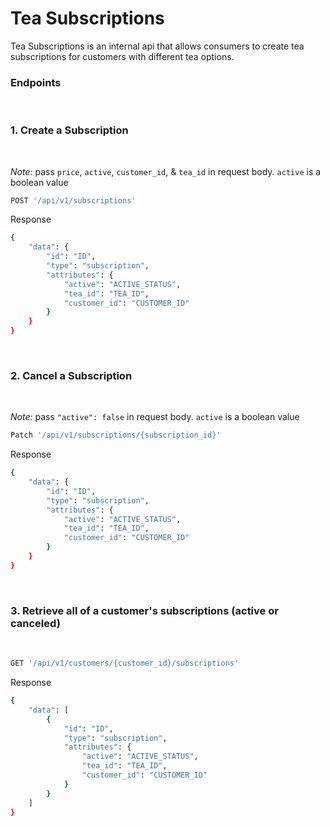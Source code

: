 # Tea Subscriptions

Tea Subscriptions is an internal api that allows consumers to create tea subscriptions for customers with different tea options. 
<br>

### Endpoints
<br>

### 1. Create a Subscription

<br>

*Note:* pass `price`, `active`, `customer_id`, & `tea_id` in request body. `active` is a boolean value

```bash 
POST '/api/v1/subscriptions'
```

Response
```bash
{
    "data": {
        "id": "ID",
        "type": "subscription",
        "attributes": {
            "active": "ACTIVE_STATUS",
            "tea_id": "TEA_ID",
            "customer_id": "CUSTOMER_ID"
        }
    }
}
```

<br>

### 2. Cancel a Subscription

<br>

*Note:* pass `"active": false` in request body. `active` is a boolean value

```bash 
Patch '/api/v1/subscriptions/{subscription_id}'
```

Response
```bash
{
    "data": {
        "id": "ID",
        "type": "subscription",
        "attributes": {
            "active": "ACTIVE_STATUS",
            "tea_id": "TEA_ID",
            "customer_id": "CUSTOMER_ID"
        }
    }
}
```

<br>

### 3. Retrieve all of a customer's subscriptions (active or canceled)

<br>

```bash 
GET '/api/v1/customers/{customer_id}/subscriptions'
```

Response
```bash
{
    "data": [
        {
            "id": "ID",
            "type": "subscription",
            "attributes": {
                "active": "ACTIVE_STATUS",
                "tea_id": "TEA_ID",
                "customer_id": "CUSTOMER_ID"
            }
        }
    ]
}
```